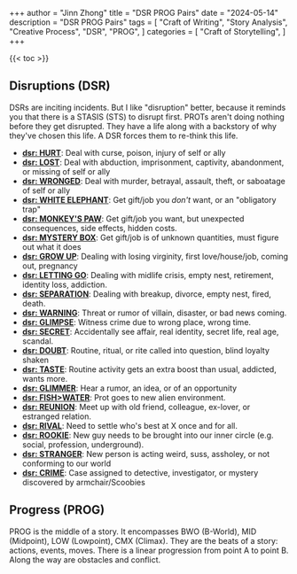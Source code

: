 +++
author = "Jinn Zhong"
title = "DSR PROG Pairs"
date = "2024-05-14"
description = "DSR PROG Pairs"
tags = [
    "Craft of Writing",
    "Story Analysis",
    "Creative Process",
    "DSR",
    "PROG",
]
categories = [
    "Craft of Storytelling",
]
+++

{{< toc >}}

## Disruptions (DSR)

DSRs are inciting incidents. But I like "disruption" better, because it reminds you that there is a STASIS (STS) to disrupt first. PROTs aren't doing nothing before they get disrupted. They have a life along with a backstory of why they've chosen this life. A DSR forces them to re-think this life.

* **[dsr: HURT](https://journal.jinnzhong.com/tags/dsr-HURT/)**: Deal with curse, poison, injury of self or ally
* **[dsr: LOST](https://journal.jinnzhong.com/tags/dsr-LOST/)**: Deal with abduction, imprisonment, captivity, abandonment, or missing of self or ally
* **[dsr: WRONGED](https://journal.jinnzhong.com/tags/dsr-WRONGED/)**: Deal with murder, betrayal, assault, theft, or saboatage of self or ally
* **[dsr: WHITE ELEPHANT](https://journal.jinnzhong.com/tags/dsr-WHITE-ELEPHANT/)**: Get gift/job you _don't_ want, or an "obligatory trap"
* **[dsr: MONKEY'S PAW](https://journal.jinnzhong.com/tags/dsr-MONKEYS-PAW/)**: Get gift/job you want, but unexpected consequences, side effects, hidden costs.
* **[dsr: MYSTERY BOX](https://journal.jinnzhong.com/tags/dsr-MYSTERY-BOX/)**: Get gift/job is of unknown quantities, must figure out what it does
* **[dsr: GROW UP](https://journal.jinnzhong.com/tags/dsr-GROW-UP/)**: Dealing with losing virginity, first love/house/job, coming out, pregnancy
* **[dsr: LETTING GO](https://journal.jinnzhong.com/tags/dsr-LETTING-GO/)**: Dealing with midlife crisis, empty nest, retirement, identity loss, addiction.
* **[dsr: SEPARATION](https://journal.jinnzhong.com/tags/dsr-SEPARATION/)**: Dealing with breakup, divorce, empty nest, fired, death.
* **[dsr: WARNING](https://journal.jinnzhong.com/tags/dsr-WARNING/)**: Threat or rumor of villain, disaster, or bad news coming.
* **[dsr: GLIMPSE](https://journal.jinnzhong.com/tags/dsr-GLIMPSE/)**: Witness crime due to wrong place, wrong time.
* **[dsr: SECRET](https://journal.jinnzhong.com/tags/dsr-SECRET/)**: Accidentally see affair, real identity, secret life, real age, scandal.
* **[dsr: DOUBT](https://journal.jinnzhong.com/tags/dsr-DOUBT/)**: Routine, ritual, or rite called into question, blind loyalty shaken
* **[dsr: TASTE](https://journal.jinnzhong.com/tags/dsr-TASTE/)**: Routine activity gets an extra boost than usual, addicted, wants more.
* **[dsr: GLIMMER](https://journal.jinnzhong.com/tags/dsr-GLIMMER/)**: Hear a rumor, an idea, or of an opportunity
* **[dsr: FISH>WATER](https://journal.jinnzhong.com/tags/dsr-FISH-WATER/)**: Prot goes to new alien environment.
* **[dsr: REUNION](https://journal.jinnzhong.com/tags/dsr-REUNION/)**: Meet up with old friend, colleague, ex-lover, or estranged relation.
* **[dsr: RIVAL](https://journal.jinnzhong.com/tags/dsr-RIVAL/)**: Need to settle who's best at X once and for all.
* **[dsr: ROOKIE](https://journal.jinnzhong.com/tags/dsr-ROOKIE/)**: New guy needs to be brought into our inner circle (e.g. social, profession, underground).
* **[dsr: STRANGER](https://journal.jinnzhong.com/tags/dsr-STRANGER/)**: New person is acting weird, suss, assholey, or not conforming to our world
* **[dsr: CRIME](https://journal.jinnzhong.com/tags/dsr-CRIME/)**: Case assigned to detective, investigator, or mystery discovered by armchair/Scoobies

## Progress (PROG)

PROG is the middle of a story. It encompasses BWO (B-World), MID (Midpoint), LOW (Lowpoint), CMX (Climax). They are the beats of a story: actions, events, moves. There is a linear progression from point A to point B. Along the way are obstacles and conflict.
